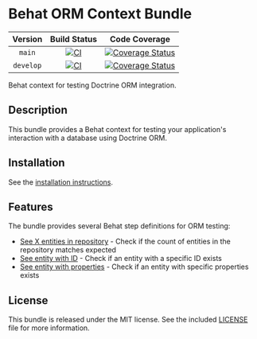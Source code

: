 # Behat ORM Context Bundle

|  Version  |                       Build Status                        |                              Code Coverage                               |
|:---------:|:---------------------------------------------------------:|:------------------------------------------------------------------------:|
| `main`    |  [![CI][main Build Status Image]][main Build Status]      |   [![Coverage Status][main Code Coverage Image]][main Code Coverage]     |
| `develop` | [![CI][develop Build Status Image]][develop Build Status] | [![Coverage Status][develop Code Coverage Image]][develop Code Coverage] |

Behat context for testing Doctrine ORM integration.

## Description

This bundle provides a Behat context for testing your application's interaction with a database using Doctrine ORM.

## Installation

See the [installation instructions](docs/install.md).

## Features

The bundle provides several Behat step definitions for ORM testing:

* [See X entities in repository](docs/ORMContext/see-count-in-repository.md) - Check if the count of entities in the repository matches expected
* [See entity with ID](docs/ORMContext/see-entity-in-repository-with-id.md) - Check if an entity with a specific ID exists
* [See entity with properties](docs/ORMContext/see-entity-in-repository-with-properties.md) - Check if an entity with specific properties exists

## License

This bundle is released under the MIT license. See the included [LICENSE](LICENSE) file for more information.

[main Build Status]: https://github.com/macpaw/behat-orm-context/actions?query=workflow%3ACI+branch%main
[main Build Status Image]: https://github.com/macpaw/behat-orm-context/workflows/CI/badge.svg?branch=main
[develop Build Status]: https://github.com/macpaw/behat-orm-context/actions?query=workflow%3ACI+branch%3Adevelop
[develop Build Status Image]: https://github.com/macpaw/behat-orm-context/workflows/CI/badge.svg?branch=develop
[main Code Coverage]: https://codecov.io/gh/macpaw/behat-orm-context/branch/main
[main Code Coverage Image]: https://img.shields.io/codecov/c/github/macpaw/behat-orm-context/main?logo=codecov
[develop Code Coverage]: https://codecov.io/gh/macpaw/behat-orm-context/branch/develop
[develop Code Coverage Image]: https://img.shields.io/codecov/c/github/macpaw/behat-orm-context/develop?logo=codecov

